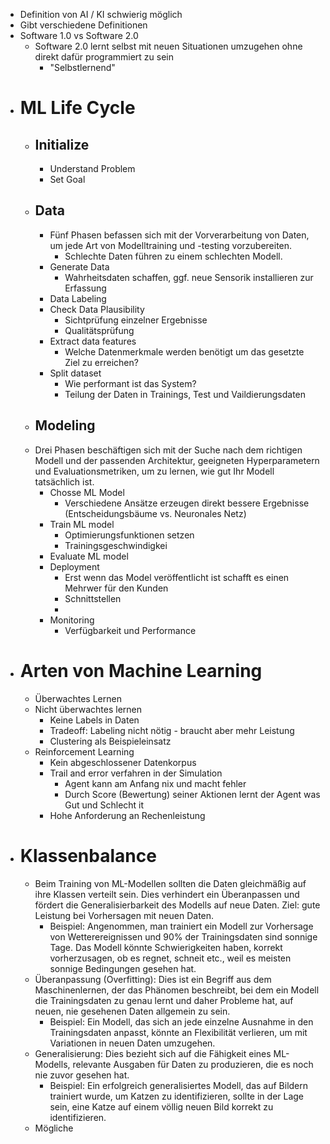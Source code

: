 - Definition von AI / KI schwierig möglich
- Gibt verschiedene Definitionen
- Software 1.0 vs Software 2.0
	- Software 2.0 lernt selbst mit neuen Situationen umzugehen ohne direkt dafür programmiert zu sein
		- "Selbstlernend"
- # ML Life Cycle
	- ## Initialize
		- Understand Problem
		- Set Goal
	- ## Data
		- Fünf Phasen befassen sich mit der Vorverarbeitung von Daten, um jede Art von Modelltraining und -testing vorzubereiten.
			- Schlechte Daten führen zu einem schlechten Modell.
		- Generate Data
			- Wahrheitsdaten schaffen, ggf. neue Sensorik installieren zur Erfassung
		- Data Labeling
		- Check Data Plausibility
			- Sichtprüfung einzelner Ergebnisse
			- Qualitätsprüfung
		- Extract data features
			- Welche Datenmerkmale werden benötigt um das gesetzte Ziel zu erreichen?
		- Split dataset
			- Wie performant ist das System?
			- Teilung der Daten in Trainings, Test und Vaildierungsdaten
	- ## Modeling
	- Drei Phasen beschäftigen sich mit der Suche nach dem richtigen Modell und der passenden Architektur, geeigneten Hyperparametern und Evaluationsmetriken, um zu lernen, wie gut Ihr Modell tatsächlich ist.
		- Chosse ML Model
			- Verschiedene Ansätze erzeugen direkt bessere Ergebnisse (Entscheidungsbäume vs. Neuronales Netz)
		- Train ML model
			- Optimierungsfunktionen setzen
			- Trainingsgeschwindigkei
		- Evaluate ML model
		- Deployment
			- Erst wenn das Model veröffentlicht ist schafft es einen Mehrwer für den Kunden
			- Schnittstellen
			-
		- Monitoring
			- Verfügbarkeit und Performance
- # Arten von Machine Learning
	- Überwachtes Lernen
	- Nicht überwachtes lernen
		- Keine Labels in Daten
		- Tradeoff: Labeling nicht nötig - braucht aber mehr Leistung
		- Clustering als Beispieleinsatz
	- Reinforcement Learning
		- Kein abgeschlossener Datenkorpus
		- Trail and error verfahren in der Simulation
			- Agent kann am Anfang nix und macht fehler
			- Durch Score (Bewertung) seiner Aktionen lernt der Agent was Gut und Schlecht it
		- Hohe Anforderung an Rechenleistung
- # Klassenbalance
	- Beim Training von ML-Modellen sollten die Daten gleichmäßig auf ihre Klassen verteilt sein. Dies verhindert ein Überanpassen und fördert die Generalisierbarkeit des Modells auf neue Daten. Ziel: gute Leistung bei Vorhersagen mit neuen Daten.
		- Beispiel: Angenommen, man trainiert ein Modell zur Vorhersage von Wetterereignissen und 90% der Trainingsdaten sind sonnige Tage. Das Modell könnte Schwierigkeiten haben, korrekt vorherzusagen, ob es regnet, schneit etc., weil es meisten sonnige Bedingungen gesehen hat.
	- Überanpassung (Overfitting): Dies ist ein Begriff aus dem Maschinenlernen, der das Phänomen beschreibt, bei dem ein Modell die Trainingsdaten zu genau lernt und daher Probleme hat, auf neuen, nie gesehenen Daten allgemein zu sein.
		- Beispiel: Ein Modell, das sich an jede einzelne Ausnahme in den Trainingsdaten anpasst, könnte an Flexibilität verlieren, um mit Variationen in neuen Daten umzugehen.
	- Generalisierung: Dies bezieht sich auf die Fähigkeit eines ML-Modells, relevante Ausgaben für Daten zu produzieren, die es noch nie zuvor gesehen hat.
		- Beispiel: Ein erfolgreich generalisiertes Modell, das auf Bildern trainiert wurde, um Katzen zu identifizieren, sollte in der Lage sein, eine Katze auf einem völlig neuen Bild korrekt zu identifizieren.
	- Mögliche